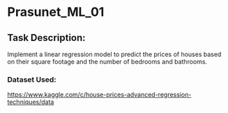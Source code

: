 # Prasunet_ML_01

## Task Description:
Implement a linear regression model to predict the prices of houses based on their square footage and the number of bedrooms and bathrooms.

### Dataset Used:
https://www.kaggle.com/c/house-prices-advanced-regression-techniques/data
